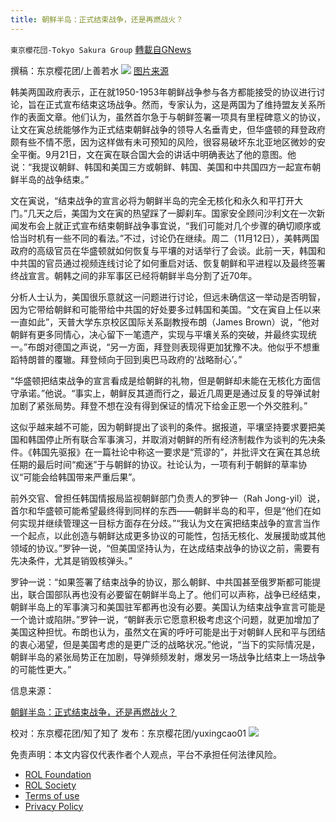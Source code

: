 ```yaml
---
title: 朝鲜半岛：正式结束战争，还是再燃战火？
---
```

`東京櫻花団-Tokyo Sakura Group` [轉載自GNews](https://gnews.org/zh-hans/1646586/)

撰稿：东京樱花团/上善若水
![](https://assets.gnews.org/wp-content/uploads/2021/11/6-10.jpg)
[图片来源](https://www.google.com/imgres?imgurl=https%3A%2F%2Fstatic.dw.com%2Fimage%2F46713734_303.jpg&amp;imgrefurl=https%3A%2F%2Fwww.dw.com%2Fzh%2F%25E6%259C%259D%25E9%25B2%259C%25E5%258D%258A%25E5%25B2%259B%25E6%25AD%25A3%25E5%25BC%258F%25E7%25BB%2593%25E6%259D%259F%25E6%2588%2598%25E4%25BA%2589%25E8%25BF%2598%25E6%2598%25AF%25E5%2586%258D%25E7%2587%2583%25E6%2588%2598%25E7%2581%25AB%2Fa-59721141&amp;tbnid=xroK8kswWy7dVM&amp;vet=12ahUKEwiZ5PjPqYb0AhXdzIsBHQB4A10QMygAegQIARAR..i&amp;docid=yFpYe43vvDOg_M&amp;w=700&amp;h=394&amp;itg=1&amp;q=%E6%9C%9D%E9%B2%9C%E5%8D%8A%E5%B2%9B%EF%BC%9A%E6%AD%A3%E5%BC%8F%E7%BB%93%E6%9D%9F%E6%88%98%E4%BA%89%EF%BC%8C%E8%BF%98%E6%98%AF%E5%86%8D%E7%87%83%E6%88%98%E7%81%AB%EF%BC%9F&amp;hl=zh-CN&amp;ved=2ahUKEwiZ5PjPqYb0AhXdzIsBHQB4A10QMygAegQIARAR)

韩美两国政府表示，正在就1950-1953年朝鲜战争参与各方都能接受的协议进行讨论，旨在正式宣布结束这场战争。然而，专家认为，这是两国为了维持盟友关系所作的表面文章。他们认为，虽然首尔急于与朝鲜签署一项具有里程碑意义的协议，让文在寅总统能够作为正式结束朝鲜战争的领导人名垂青史，但华盛顿的拜登政府颇有些不情不愿，因为这样做有未可预知的风险，很容易破坏东北亚地区微妙的安全平衡。9月21日，文在寅在联合国大会的讲话中明确表达了他的意图。他说：“我提议朝鲜、韩国和美国三方或朝鲜、韩国、美国和中共国四方一起宣布朝鲜半岛的战争结束。”

文在寅说，“结束战争的宣言必将为朝鲜半岛的完全无核化和永久和平打开大门。”几天之后，美国为文在寅的热望踩了一脚刹车。国家安全顾问沙利文在一次新闻发布会上就正式宣布结束朝鲜战争事宜说，“我们可能对几个步骤的确切顺序或恰当时机有一些不同的看法。”不过，讨论仍在继续。周二（11月12日），美韩两国政府的高级官员在华盛顿就如何恢复与平壤的对话举行了会谈。此前一天，韩国和中共国的官员通过视频连线讨论了如何重启对话、恢复朝鲜和平进程以及最终签署终战宣言。朝韩之间的非军事区已经将朝鲜半岛分割了近70年。

分析人士认为，美国很乐意就这一问题进行讨论，但远未确信这一举动是否明智，因为它带给朝鲜和可能带给中共国的好处要多过韩国和美国。“文在寅自上任以来一直如此”，天普大学东京校区国际关系副教授布朗（James Brown）说，“他对朝鲜有更多同情心，决心留下一笔遗产，实现与平壤关系的突破，并最终实现统一。”布朗对德国之声说，“另一方面，拜登则表现得更加犹豫不决。他似乎不想重蹈特朗普的覆辙。拜登倾向于回到奥巴马政府的‘战略耐心’。”

“华盛顿把结束战争的宣言看成是给朝鲜的礼物，但是朝鲜却未能在无核化方面信守承诺。”他说。“事实上，朝鲜反其道而行之，最近几周更是通过反复的导弹试射加剧了紧张局势。拜登不想在没有得到保证的情况下给金正恩一个外交胜利。”

这似乎越来越不可能，因为朝鲜提出了谈判的条件。据报道，平壤坚持要求要把美国和韩国停止所有联合军事演习，并取消对朝鲜的所有经济制裁作为谈判的先决条件。《韩国先驱报》在一篇社论中称这一要求是“荒谬的”，并批评文在寅在其总统任期的最后时间“痴迷”于与朝鲜的协议。社论认为，一项有利于朝鲜的草率协议“可能会给韩国带来严重后果”。

前外交官、曾担任韩国情报局监视朝鲜部门负责人的罗钟一（Rah Jong-yil）说，首尔和华盛顿可能希望最终得到同样的东西——朝鲜半岛的和平，但是“他们在如何实现并继续管理这一目标方面存在分歧。”“我认为文在寅把结束战争的宣言当作一个起点，以此创造与朝鲜达成更多协议的可能性，包括无核化、发展援助或其他领域的协议。”罗钟一说，“但美国坚持认为，在达成结束战争的协议之前，需要有先决条件，尤其是销毁核弹头。”

罗钟一说：“如果签署了结束战争的协议，那么朝鲜、中共国甚至俄罗斯都可能提出，联合国部队再也没有必要留在朝鲜半岛上了。他们可以声称，战争已经结束，朝鲜半岛上的军事演习和美国驻军都再也没有必要。美国认为结束战争宣言可能是一个诡计或陷阱。”罗钟一说，“朝鲜表示它愿意积极考虑这个问题，就更加增加了美国这种担忧。布朗也认为，虽然文在寅的呼吁可能是出于对朝鲜人民和平与团结的衷心渴望，但是美国考虑的是更广泛的战略状况。”他说，“当下的实际情况是，朝鲜半岛的紧张局势正在加剧，导弹频频发射，爆发另一场战争比结束上一场战争的可能性更大。”

信息来源：

[朝鲜半岛：正式结束战争，还是再燃战火？](https://www.dw.com/zh/%E6%9C%9D%E9%B2%9C%E5%8D%8A%E5%B2%9B%E6%AD%A3%E5%BC%8F%E7%BB%93%E6%9D%9F%E6%88%98%E4%BA%89%E8%BF%98%E6%98%AF%E5%86%8D%E7%87%83%E6%88%98%E7%81%AB/a-59721141)

校对：东京樱花团/知了知了
发布：东京樱花团/yuxingcao01
![](https://assets.gnews.org/wp-content/uploads/2021/11/2-4.jpg)
 

免责声明：本文内容仅代表作者个人观点，平台不承担任何法律风险。

- [ROL Foundation](https://rolfoundation.org/)
- [ROL Society](https://rolsociety.org/)
- [Terms of use](https://gnews.org/terms-of-use-3/)
- [Privacy Policy](https://gnews.org/privacy-policy/)
